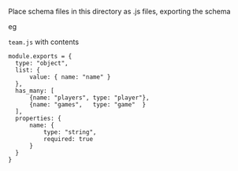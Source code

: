 Place schema files in this directory as .js files, exporting the schema

eg

`team.js` with contents

    module.exports = {
      type: "object",
      list: {
          value: { name: "name" }
      },
      has_many: [
          {name: "players", type: "player"},
          {name: "games",   type: "game"  }
      ],
      properties: {
          name: {
              type: "string",
              required: true
          }
      }
    }

